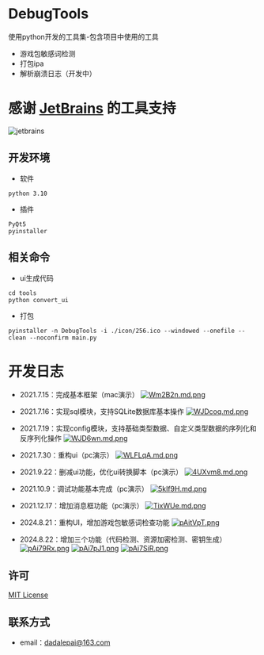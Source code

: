 # DebugTools
 使用python开发的工具集-包含项目中使用的工具

- 游戏包敏感词检测
- 打包ipa
- 解析崩溃日志（开发中）

# 感谢 [JetBrains](https://www.jetbrains.com/shop/eform/opensource) 的工具支持
![jetbrains](https://user-images.githubusercontent.com/3353611/119081825-6b381980-ba2f-11eb-85cc-002b466526ba.png)

## 开发环境
- 软件
```
python 3.10
```
- 插件
```
PyQt5
pyinstaller
```

## 相关命令
- ui生成代码
```
cd tools 
python convert_ui
```

- 打包
```
pyinstaller -n DebugTools -i ./icon/256.ico --windowed --onefile --clean --noconfirm main.py
```

# 开发日志

- 2021.7.15：完成基本框架（mac演示）
[![Wm2B2n.md.png](https://z3.ax1x.com/2021/07/15/Wm2B2n.md.png)](https://imgtu.com/i/Wm2B2n)

- 2021.7.16：实现sql模块，支持SQLite数据库基本操作
[![WJDcoq.md.png](https://z3.ax1x.com/2021/07/19/WJDcoq.md.png)](https://imgtu.com/i/WJDcoq)

- 2021.7.19：实现config模块，支持基础类型数据、自定义类型数据的序列化和反序列化操作
[![WJD6wn.md.png](https://z3.ax1x.com/2021/07/19/WJD6wn.md.png)](https://imgtu.com/i/WJD6wn)

- 2021.7.30：重构ui（pc演示）
[![WLFLqA.md.png](https://z3.ax1x.com/2021/07/30/WLFLqA.md.png)](https://imgtu.com/i/WLFLqA)

- 2021.9.22：删减ui功能，优化ui转换脚本（pc演示）
[![4UXvm8.md.png](https://z3.ax1x.com/2021/09/22/4UXvm8.md.png)](https://imgtu.com/i/4UXvm8)

- 2021.10.9：调试功能基本完成（pc演示）
[![5klf9H.md.png](https://z3.ax1x.com/2021/10/09/5klf9H.md.png)](https://imgtu.com/i/5klf9H)

- 2021.12.17：增加消息框功能（pc演示）
[![TixWUe.md.png](https://s4.ax1x.com/2021/12/17/TixWUe.md.png)](https://imgtu.com/i/TixWUe)

- 2024.8.21：重构UI，增加游戏包敏感词检查功能
[![pAitVpT.png](https://s21.ax1x.com/2024/08/21/pAitVpT.png)](https://imgse.com/i/pAitVpT)

- 2024.8.22：增加三个功能（代码检测、资源加密检测、密钥生成）
[![pAi79Rx.png](https://s21.ax1x.com/2024/08/22/pAi79Rx.png)](https://imgse.com/i/pAi79Rx)
[![pAi7pJ1.png](https://s21.ax1x.com/2024/08/22/pAi7pJ1.png)](https://imgse.com/i/pAi7pJ1)
[![pAi7SiR.png](https://s21.ax1x.com/2024/08/22/pAi7SiR.png)](https://imgse.com/i/pAi7SiR)

## 许可
[MIT License](https://github.com/MogooStudio/MogooPy/blob/master/LICENSE)

## 联系方式 
- email：dadalepai@163.com  
